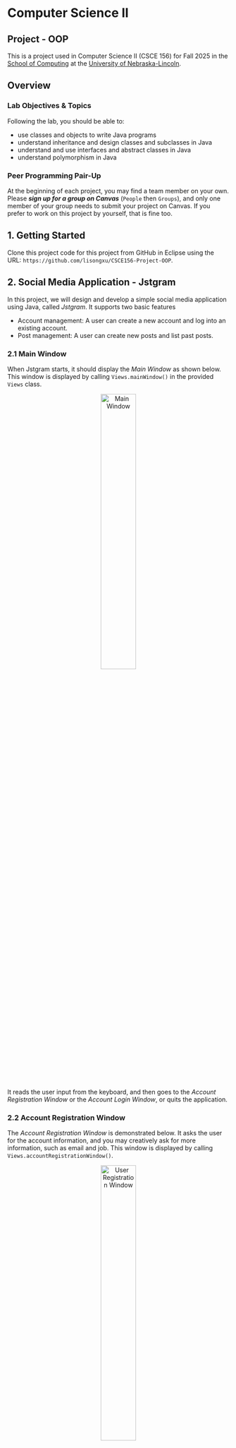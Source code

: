 # Computer Science II
## Project - OOP

This is a project used in Computer Science II (CSCE 156) for Fall 2025 
in the [School of Computing](https://computing.unl.edu) 
at the [University of Nebraska-Lincoln](https://www.unl.edu).

## Overview

### Lab Objectives & Topics
Following the lab, you should be able to:
* use classes and objects to write Java programs
* understand inheritance and design classes and subclasses in Java
* understand and use interfaces and abstract classes in Java
* understand polymorphism in Java


### Peer Programming Pair-Up

At the beginning of each project, you may find a team member on your own.  Please ***sign
up for a group on Canvas*** (`People` then `Groups`), and only one member of your group needs to
submit your project on Canvas. If you prefer to work on this project by yourself, that is fine too.


## 1. Getting Started

Clone this project code for this project from GitHub in Eclipse using the
URL: `https://github.com/lisongxu/CSCE156-Project-OOP`. 


## 2. Social Media Application - Jstgram


In this project, we will design and develop a simple social media application using Java, called *Jstgram*. It supports two basic features

* Account management: A user can create a new account and log into an existing account.  
* Post management: A user can create new posts and list past posts.  


### 2.1 Main Window

When Jstgram starts, it should display the *Main Window* as shown below. This window is displayed by calling `Views.mainWindow()` in the provided `Views` class.

<p align="center">
<img src="images/main_win.png" alt="Main Window" width="40%"/>
</p>  

It reads the user input from the keyboard, and then goes to the *Account Registration Window* or the *Account Login Window*, or quits the application.

### 2.2 Account Registration Window

The *Account Registration Window* is demonstrated below. It asks the user for the account information, and you may creatively ask for more information, such as email and job. This window is displayed by calling `Views.accountRegistrationWindow()`.

<p align="center">
<img src="images/user_registration_win.png" alt="User Registration Window" width="40%"/>
</p>  
 
After creating an account, Jstgram goes back to the *Main Window* so that a user can log in or create other new accounts.


### 2.3 Account Login Window

The *Account Login Window* with successful login and failed login are demonstrated below. Jstgaram asks for the username and password, and then compares them with the existing account information in `accounts`. This window is displayed by calling `Views.accountLoginWindow()`.


<p align="center">
<img src="images/login_win_succ.png" alt="Login" width="40%"/> 
<img src="images/login_win_failed.png" alt="Login" width="40%"/>
</p>  

If the typed username and password match with an existing account,  this account is the current account and Jstgram goes to the *Post View Window* for the account; otherwise, it goes to the *Main Window*. Note that, at any time, there is at most one current account. 


### 2.4 Post View Window

The *Post View Window* lists all the past posts (by all accounts) in the descending order of the time, and then asks the user to create a new post, log out of the current account, or quit the application. Below is a possible *Post View Window* with a total of 4 posts when the current user is Bob. This window is displayed by calling `Views.postViewWindow()`.


<p align="center">
<img src="images/post_view_win.png" alt="Post View" width="40%"/>
</p>  

After reading the user input, Jstgram 
* goes to the *New Post Window* to create a new post
* or logs out of the current account and goes back to the *Main Window*
* or quits the application. 



### 2.5  New Post Window

The *New Post Window* allows a user to create either a text post `T` or a text art post `A`. This window is displayed by calling `Views.newPostWindow()`.

Below is a demonstration where Bob selects `T` and then types a text post.

<p align="center">
<img src="images/txt_post.png" alt="New txt Post" width="40%"/>
</p>  

Below is a demonstration where Bob selects `A` and then chooses the second one in the 4 predefined text art options. These text art options are defined as a `List<String[]>` constant `OPTIONS` in class `TextArtPost`. You are welcome to modify and add more text art options. The window of text art options is displayed by calling `Views.displayTextArtOptions()`.

<p align="center">
<img src="images/textart_post.png" alt="New text art Post" width="40%"/>
</p>  


After creating a post, Jstgram returns to the *Post View Window*.


  

## 3. Project Requirement


### 3.1 Classes

You are provided with the following fully completed classes
* the `Views` class, which displays all the windows
* the `Post` abstract class, which is the superclass of post subclasses.
* the `ContentFormatter` interface, which is an interface to format the content of a post or account

You will write and complete the following partially completed classes
* the `Account` class
* the `TextPost` class
* the `TextArtPost` class
* the `Main` class, which is the class to run the application

You are free to define and write more methods and/or classes to handle account login, handle account registration, create new posts, and list current posts.

### 3.2 Class Requirements

* The `Account` Class

    * The `Account` class must have 3 or more private data fields: `private String userName`, `private String password`, and `private String phoneNumber` and the corresponding public getter methods. 
    * The `Account` class implements the corresponding public getter methods.

* The `TextPost` and `TextArtPost` Classes

    * Both the `TextPost` and `TextArtPost` classes extend abstract class `Post`, because they use the same data fields, `postTime` and `postAccount`, defined in `Post`.
    * The `TextPost` class should have a data field to store the text typed by a user.
    * The `TextArtPost` class should have a data field to store the text art chosen by a user. 
    * Both the `TextPost` and `TextArtPost` classes override the `getFormattedContent()` method defined in interface `ContentFormatter`, which `Views.viewPost()` in the *Post View Window* calls to display each post in the appropriate format. 

* The `Main` Class
 
    * The `Main` class uses a `HashMap` variable `accounts` to keep track of all account information. For each key-value pair, 
the key is the account username, and the value is the corresponding account. For example, statement `accounts.put(userName, new Account(userName, password, phoneNumber))` adds a new account to `accounts`.
    * The `Main` class uses an `ArrayList<Post>` variable `postList` to store all the posts, which is the argument of method `Views.viewPost()`. 


## 4. Grading and Submitting Your Project

### 4.1 Grading by LAs

#### 4.1.1 Required features (100 points)

* (5 points) The `Account` class must have 3 (or more) private data fields: `private String userName`, `private String password`, and `private String phoneNumber` and the corresponding public getter methods. 

* (5 points) Both the `TextPost` and `TextArtPost` classes (not necessarily correctly) override the `getFormattedContent()` method.

* (5 points) A `HashMap` variable `accounts` is used to keep track of all account information

* (5 points) An `ArrayList<Post>` variable `postList` is used to store all the posts. 
  
* (10 points) A user can successfully create a new account (username=Alice, password=pass123), and then successfully log into the account.

* (10 points) Alice can then successfully create a new text post and the *Post View Window* correctly shows the post in the appropriate format as demonstrated above.

* (10 points) Alice can then successfully create a new text art post and the *Post View Window* correctly shows the post in the appropriate format as demonstrated above.

* (10 points) The *Post View Window* correctly shows these two posts in the descending order of their times (i.e., from the latest post to the oldest post).

* (10 points) When logging in using username=Bob (not created yet), it correctly reports a failed login.

* (10 points) A user can successfully create another new account (username=Bob, password=pass456), and then successfully log into the account.

* (10 points) Bob can then successfully create a new text post and a new text art post.

* (10 points) The *Post View Window* correctly shows all the posts in the descending order of their times.

#### 4.1.2 Bonus features (Additional points)

* (Bonus 5 points) Please attend lab sessions for detailed grading criteria on comments and coding style.

* (Bonus 20 points) There is a pre-registered Admin user with username `admin` and password `admin`. The Admin user can save all accounts (e.g., Alice and Bob) and all their posts to a text file (feel free to design your file format). After quitting and restarting the application, the Admin user can load the accounts and their posts from a file.

* (Bonus 10 points) A user can delete the current account, which deletes the username, password, and all the user's posts.  

* (Bonus 10 points) A user can choose how to sort the posts in the Post View Window. In addition to the default descending order of the time, a user can choose from the following additional orderings: ascending order of the time, ascending or descending order of usernames of the posts.  

### 4.2 Submitting to Canvas

Submit the following to Canvas (not GradeScope). Our LAs will manually grade them. You are welcome to demonstrate how your Jstgram works to our LAs, and they can then give you their feedback and grade your project.

1. `Project1.jar`: Follow the instructions below to generate a runnable JAR file that the LAs can execute.
   *  Step 1: Run your project at least once (create a `Launch Configuration` for step 4)
   *  Step 2: Right-click your project, and select `Export ...`
   *  Step 3: In the Java folder, select `Runnable JAR file`
   *  Step 4: In the `Runnable JAR File Specification`
       * select your project in `Launch Configuration`
       * change file name to `Project1.jar` in `Export destination`
       * select `Package required libraries into generated JAR` for `Library handling`
       * then click the `Finish` button
   * Type `java -jar Project1.jar` in the command line to test whether your JAR runs correctly.  

2. `Project1.zip`: A Zip file of all source files that the LAs can execute and check.

Again, if you plan to work with one other student on this project, please sign
up for a group on Canvas (`people` then `Groups`), and only one member of your group needs to
submit your project on Canvas.


## Credit

This project was originally designed by Jianghao Wang. Both David Ryckman and Olwen Nguyen helped to revise and improve it. 
